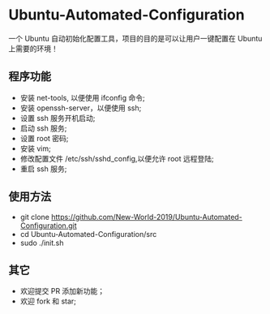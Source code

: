 # Ubuntu-Automated-Configuration
一个 Ubuntu 自动初始化配置工具，项目的目的是可以让用户一键配置在 Ubuntu 上需要的环境！

## 程序功能
- 安装 net-tools, 以便使用 ifconfig 命令;
- 安装 openssh-server，以便使用 ssh;
- 设置 ssh 服务开机启动;
- 启动 ssh 服务;
- 设置 root 密码;
- 安装 vim;
- 修改配置文件 /etc/ssh/sshd_config,以便允许 root 远程登陆;
- 重启 ssh 服务;

## 使用方法
 - git clone https://github.com/New-World-2019/Ubuntu-Automated-Configuration.git
 - cd Ubuntu-Automated-Configuration/src
 - sudo ./init.sh

## 其它
- 欢迎提交 PR 添加新功能；
- 欢迎 fork 和 star;
